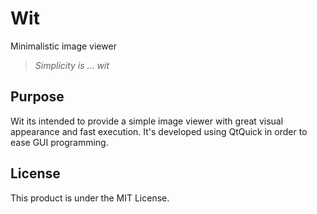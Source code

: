 Wit
==

Minimalistic image viewer

>*Simplicity is ... wit*

## Purpose
Wit its intended to provide a simple image viewer with great visual appearance
and fast execution.
It's developed using QtQuick in order to ease GUI programming.

## License
This product is under the MIT License.
